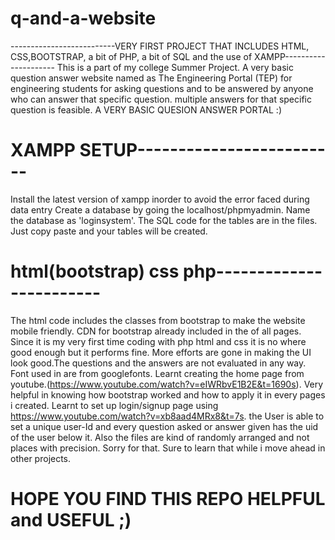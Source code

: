 # q-and-a-website
--------------------------VERY FIRST PROJECT THAT INCLUDES HTML, CSS,BOOTSTRAP, a bit of PHP, a bit of  SQL and the use of XAMPP---------------------
This is a part of my college Summer Project. A very basic question answer website named as The Engineering Portal (TEP)
for engineering students for asking questions and to be answered by anyone who can answer that specific question. multiple answers for that specific question is feasible. A VERY BASIC QUESION ANSWER PORTAL :)
# XAMPP SETUP-------------------------
Install the latest version of xampp inorder to avoid the error faced during data entry
Create a database by going the localhost/phpmyadmin. Name the database as 'loginsystem'.
The SQL code for the tables are in the files. Just copy paste and your tables will be created.
# html(bootstrap) css php------------------------
The html code includes the classes from bootstrap to make the website mobile friendly. CDN for bootstrap already included in the <head> of all pages.
Since it is my very first time coding with php html and css it is no where good enough but it performs fine.
More efforts are gone in making the UI look good.The questions and the answers are not evaluated in any way.
Font used in are from googlefonts.
Learnt creating the  home page from youtube.(https://www.youtube.com/watch?v=eIWRbvE1B2E&t=1690s). Very helpful in knowing how bootstrap worked and how to apply it in every pages i created.
Learnt to set up login/signup page using https://www.youtube.com/watch?v=xb8aad4MRx8&t=7s.
the User is able to set a unique user-Id and every question asked or answer given has the uid of the user below it.
  Also the files are kind of randomly arranged and not places with precision. Sorry for that. Sure to learn that while i move ahead in other projects.
# HOPE YOU FIND THIS REPO HELPFUL and USEFUL ;)

